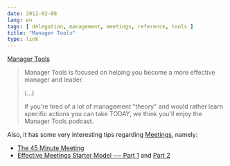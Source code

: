 ```yaml
---
date: 2012-02-08
lang: en
tags: [ delegation, management, meetings, reference, tools ]
title: "Manager Tools"
type: link
---
```


[Manager Tools](http://www.manager-tools.com)

> Manager Tools is focused on helping you become a more effective
> manager and leader.
>
> (...)
>
> If you're tired of a lot of management "theory" and would rather learn
> specific actions you can take TODAY, we think you'll enjoy the Manager
> Tools podcast.

Also, it has some very interesting tips regarding [Meetings](http://www.manager-tools.com/taxonomy/term/6), namely:

- [The 45 Minute Meeting](http://www.manager-tools.com/2012/01/45-minute-meeting)
- [Effective Meetings Starter Model --- Part 1](http://www.manager-tools.com/2010/08/effective-meetings-starter-model-part-1)
  and [Part 2](http://www.manager-tools.com/2010/09/effective-meetings-starter-model-part-2)

